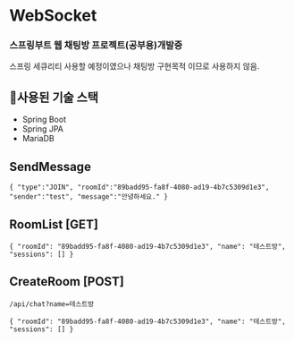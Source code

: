 # WebSocket
### 스프링부트 웹 채팅방 프로젝트(공부용)개발중
스프링 세큐리티 사용할 예정이였으나 채팅방 구현목적 이므로 사용하지 않음.
## 🔨사용된 기술 스택
- Spring Boot
- Spring JPA
- MariaDB

## SendMessage
`{
"type":"JOIN",
"roomId":"89badd95-fa8f-4080-ad19-4b7c5309d1e3",
"sender":"test",
"message":"안녕하세요."
}`
## RoomList [GET]
`{
"roomId": "89badd95-fa8f-4080-ad19-4b7c5309d1e3",
"name": "테스트방",
"sessions": []
}`
## CreateRoom [POST]
`/api/chat?name=테스트방`

`{
"roomId": "89badd95-fa8f-4080-ad19-4b7c5309d1e3",
"name": "테스트방",
"sessions": []
}`
